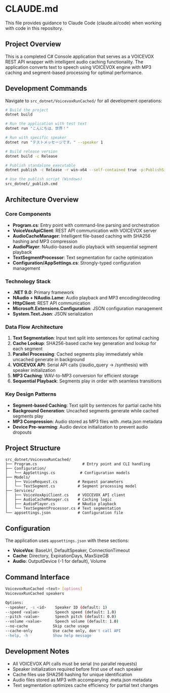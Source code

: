 # CLAUDE.md

This file provides guidance to Claude Code (claude.ai/code) when working with code in this repository.

## Project Overview

This is a completed C# Console application that serves as a VOICEVOX REST API wrapper with intelligent audio caching functionality. The application converts text to speech using VOICEVOX engine with MP3 caching and segment-based processing for optimal performance.

## Development Commands

Navigate to `src_dotnet/VoicevoxRunCached/` for all development operations:

```bash
# Build the project
dotnet build

# Run the application with test text
dotnet run "こんにちは、世界！"

# Run with specific speaker
dotnet run "テストメッセージです。" --speaker 1

# Build release version
dotnet build -c Release

# Publish standalone executable
dotnet publish -c Release -r win-x64 --self-contained true -p:PublishSingleFile=true -o ./publish

# Use the publish script (Windows)
src_dotnet/_publish.cmd
```

## Architecture Overview

### Core Components
- **Program.cs**: Entry point with command-line parsing and orchestration
- **VoiceVoxApiClient**: REST API communication with VOICEVOX server
- **AudioCacheManager**: Intelligent file-based caching with SHA256 hashing and MP3 compression
- **AudioPlayer**: NAudio-based audio playback with sequential segment playback
- **TextSegmentProcessor**: Text segmentation for cache optimization
- **Configuration/AppSettings.cs**: Strongly-typed configuration management

### Technology Stack
- **.NET 9.0**: Primary framework
- **NAudio + NAudio.Lame**: Audio playback and MP3 encoding/decoding
- **HttpClient**: REST API communication
- **Microsoft.Extensions.Configuration**: JSON configuration management
- **System.Text.Json**: JSON serialization

### Data Flow Architecture
1. **Text Segmentation**: Input text split into sentences for optimal caching
2. **Cache Lookup**: SHA256-based cache key generation and lookup for each segment
3. **Parallel Processing**: Cached segments play immediately while uncached generate in background
4. **VOICEVOX API**: Serial API calls (/audio_query → /synthesis) with speaker initialization
5. **MP3 Caching**: WAV-to-MP3 conversion for efficient storage
6. **Sequential Playback**: Segments play in order with seamless transitions

### Key Design Patterns
- **Segment-based Caching**: Text split by sentences for partial cache hits
- **Background Generation**: Uncached segments generate while cached segments play
- **MP3 Compression**: Audio stored as MP3 files with .meta.json metadata
- **Device Pre-warming**: Audio device initialization to prevent audio dropouts

## Project Structure

```
src_dotnet/VoicevoxRunCached/
├── Program.cs                    # Entry point and CLI handling
├── Configuration/
│   └── AppSettings.cs           # Configuration models
├── Models/
│   ├── VoiceRequest.cs         # Request parameters
│   └── TextSegment.cs          # Segment processing model
├── Services/
│   ├── VoiceVoxApiClient.cs    # VOICEVOX API client
│   ├── AudioCacheManager.cs    # Caching logic
│   ├── AudioPlayer.cs          # NAudio playback
│   └── TextSegmentProcessor.cs # Text segmentation
└── appsettings.json            # Configuration file
```

## Configuration

The application uses `appsettings.json` with these sections:
- **VoiceVox**: BaseUrl, DefaultSpeaker, ConnectionTimeout
- **Cache**: Directory, ExpirationDays, MaxSizeGB
- **Audio**: OutputDevice (-1 for default), Volume

## Command Interface

```bash
VoicevoxRunCached <text> [options]
VoicevoxRunCached speakers

Options:
--speaker, -s <id>    Speaker ID (default: 1)
--speed <value>       Speech speed (default: 1.0)
--pitch <value>       Speech pitch (default: 0.0)
--volume <value>      Speech volume (default: 1.0)
--no-cache           Skip cache usage
--cache-only         Use cache only, don't call API
--help, -h           Show help message
```

## Development Notes

- All VOICEVOX API calls must be serial (no parallel requests)
- Speaker initialization required before first use of each speaker
- Cache files use SHA256 hashing for unique identification
- Audio files stored as MP3 with accompanying .meta.json metadata
- Text segmentation optimizes cache efficiency for partial text changes